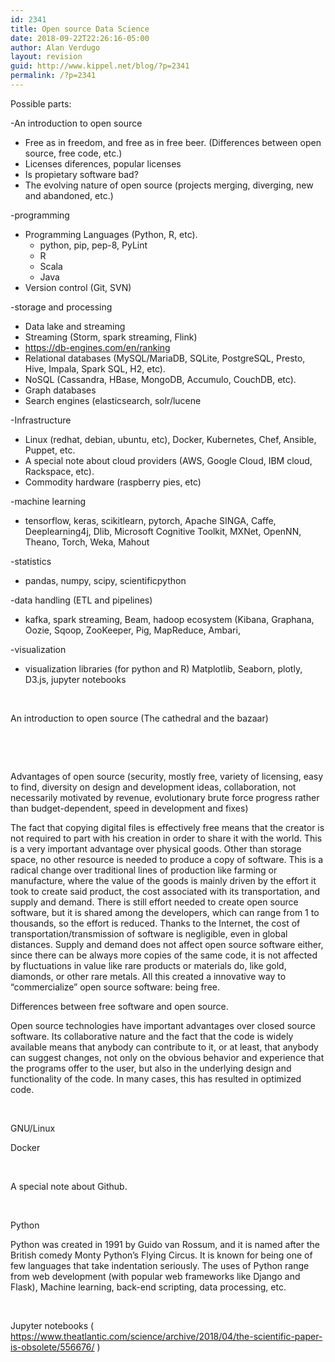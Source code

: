 ```yaml
---
id: 2341
title: Open source Data Science
date: 2018-09-22T22:26:16-05:00
author: Alan Verdugo
layout: revision
guid: http://www.kippel.net/blog/?p=2341
permalink: /?p=2341
---
```

Possible parts:

-An introduction to open source

  * Free as in freedom, and free as in free beer. (Differences between open source, free code, etc.)
  * Licenses diferences, popular licenses
  * Is propietary software bad?
  * The evolving nature of open source (projects merging, diverging, new and abandoned, etc.)

-programming

  * Programming Languages (Python, R, etc). 
      * python, pip, pep-8, PyLint
      * R
      * Scala
      * Java
  * Version control (Git, SVN)

-storage and processing

  * Data lake and streaming
  * Streaming (Storm, spark streaming, Flink)
  * https://db-engines.com/en/ranking
  * Relational databases (MySQL/MariaDB, SQLite, PostgreSQL, Presto, Hive, Impala, Spark SQL, H2, etc).
  * NoSQL (Cassandra, HBase, MongoDB, Accumulo, CouchDB, etc).
  * Graph databases
  * Search engines (elasticsearch, solr/lucene

-Infrastructure

  * Linux (redhat, debian, ubuntu, etc), Docker, Kubernetes, Chef, Ansible, Puppet, etc.
  * A special note about cloud providers (AWS, Google Cloud, IBM cloud, Rackspace, etc).
  * Commodity hardware (raspberry pies, etc)

-machine learning

  * tensorflow, keras, scikitlearn, pytorch, Apache SINGA, Caffe, Deeplearning4j, Dlib, Microsoft Cognitive Toolkit, MXNet, OpenNN, Theano, Torch, Weka, Mahout

-statistics

  * pandas, numpy, scipy, scientificpython

-data handling (ETL and pipelines)

  * kafka, spark streaming, Beam, hadoop ecosystem (Kibana, Graphana, Oozie, Sqoop, ZooKeeper, Pig, MapReduce, Ambari,

-visualization

  * visualization libraries (for python and R) Matplotlib, Seaborn, plotly, D3.js, jupyter notebooks

&nbsp;

An introduction to open source (The cathedral and the bazaar)

&nbsp;

&nbsp;

Advantages of open source (security, mostly free, variety of licensing, easy to find, diversity on design and development ideas, collaboration, not necessarily motivated by revenue, evolutionary brute force progress rather than budget-dependent, speed in development and fixes)

The fact that copying digital files is effectively free means that the creator is not required to part with his creation in order to share it with the world. This is a very important advantage over physical goods. Other than storage space, no other resource is needed to produce a copy of software. This is a radical change over traditional lines of production like farming or manufacture, where the value of the goods is mainly driven by the effort it took to create said product, the cost associated with its transportation, and supply and demand. There is still effort needed to create open source software, but it is shared among the developers, which can range from 1 to thousands, so the effort is reduced. Thanks to the Internet, the cost of transportation/transmission of software is negligible, even in global distances. Supply and demand does not affect open source software either, since there can be always more copies of the same code, it is not affected by fluctuations in value like rare products or materials do, like gold, diamonds, or other rare metals. All this created a innovative way to &#8220;commercialize&#8221; open source software: being free.

Differences between free software and open source.

Open source technologies have important advantages over closed source software. Its collaborative nature and the fact that the code is widely available means that anybody can contribute to it, or at least, that anybody can suggest changes, not only on the obvious behavior and experience that the programs offer to the user, but also in the underlying design and functionality of the code. In many cases, this has resulted in optimized code.

&nbsp;

GNU/Linux

Docker

&nbsp;

A special note about Github.

&nbsp;

Python

Python was created in 1991 by Guido van Rossum, and it is named after the British comedy Monty Python&#8217;s Flying Circus. It is known for being one of few languages that take indentation seriously. The uses of Python range from web development (with popular web frameworks like Django and Flask), Machine learning, back-end scripting, data processing, etc.

&nbsp;

Jupyter notebooks ( https://www.theatlantic.com/science/archive/2018/04/the-scientific-paper-is-obsolete/556676/ )

&nbsp;